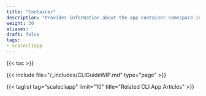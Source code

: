 ```yaml
---
title: "Container"
description: "Provides information about the app container namespace in the TrueNAS CLI. Includes command syntax and common commands."
weight: 30
aliases:
draft: false
tags:
- scalecliapp
---
```


{{< toc >}}

{{< include file="/_includes/CLIGuideWIP.md" type="page" >}}

{{< taglist tag="scalecliapp" limit="10" title="Related CLI App Articles" >}}